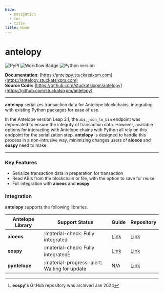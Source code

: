 ```yaml
---
hide:
  - navigation
  - toc
  - title
title: Home
---
```


# antelopy
![PyPI](https://img.shields.io/pypi/v/antelopy?label=PyPI) ![Workflow Badge](https://github.com/stuckatsixpm/antelopy/actions/workflows/main.yml/badge.svg?branch=main) ![Python version](https://img.shields.io/badge/python-3.8%20%7C%203.9%20%7C%203.10%20%7C%203.11%20%7C%203.12-blue)

**Documentation:** [https://antelopy.stuckatsixpm.com](https://antelopy.stuckatsixpm.com)  
**Source Code:** [https://github.com/stuckatsixpm/antelopy](https://github.com/stuckatsixpm/antelopy)  

-----------------

**antelopy** serializes transaction data for Antelope blockchains, integrating with existing Python packages for ease of use.

In the Antelope version Leap 3.1, the `abi_json_to_bin` endpoint was deprecated to ensure the integrity of transaction data. However, available options for interacting with Antelope chains with Python all rely on this endpoint for the serialization step. **antelopy** is designed to handle this process in a non-intrusive way, minimizing changes users of **aioeos** and **eospy** need to make.

-----------------


### Key Features

* Serialize transaction data in preparation for transaction  
* Read ABIs from the blockchain or file, with the option to save for reuse  
* Full integration with **aioeos** and **eospy**  
  

### Integration
**antelopy** supports the following libraries.

| Antelope Library | Support Status                    | Guide                   | Repository                                                                 |
| ---------------- | --------------------------------- | ----------------------- | -------------------------------------------------------------------------- |
| **aioeos**       | :material-check: Fully integrated | [Link](usage/aioeos.md) | [Link](https://github.com/ulamlabs/aioeos/)                                |
| **eospy**        | :material-check: Fully integrated[^1]  | [Link](usage/eospy.md)  | [Link](https://github.com/eosnewyork/eospy) |
| **pyntelope**    | :material-progress-alert: Waiting for update   | N/A                     | [Link](https://github.com/FACINGS/pyntelope/)                              |



[^1]: **eospy's** GitHub repository was archived Jan 2024